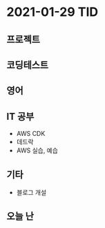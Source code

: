 # 2021-01-29 TID

## 프로젝트

## 코딩테스트

## 영어

## IT 공부

- AWS CDK
- 데드락
- AWS 실습, 예습

## 기타

- 블로그 개설

## 오늘 난
